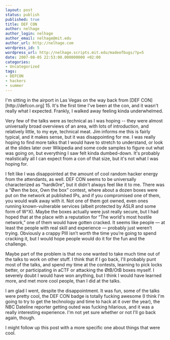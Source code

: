 ```yaml
---
layout: post
status: publish
published: true
title: DEF CON
author: nelhage
author_login: nelhage
author_email: nelhage@mit.edu
author_url: http://nelhage.com
wordpress_id: 5
wordpress_url: http://nelhage.scripts.mit.edu/madeofbugs/?p=5
date: 2007-08-05 22:53:00.000000000 +02:00
categories:
- Uncategorized
tags:
- DEFCON
- hackers
- summer
---
```

I'm sitting in the airport in Las Vegas on the way back from [DEF
CON][http:&#47;&#47;defcon.org] 15. It's the first time I've been at the con,
and it wasn't really what I expected. Frankly, I walked away feeling
kinda underwhelmed.

Very few of the talks were as technical as I was hoping -- they were
almost universally broad overviews of an area, with lots of
introduction, and relatively little, to my eye, technical meat. Jim
informs me this is fairly typical, and it makes sense, but it was
disappointing for me. I was really hoping to find more talks that I
would have to stretch to understand, or look at the slides later over
Wikipedia and some code samples to figure out what was going on, but
everything I saw felt kinda dumbed-down. It's probably realistically
all I can expect from a con of that size, but it's not what I was
hoping for.

I felt like I was disappointed at the amount of cool random hacker
energy from the attendants, as well. DEF CON seems to be universally
characterized as &ldquo;hardk0re&rdquo;, but it didn't always feel like it to
me. There was a &ldquo;&Oslash;wn the box, Own the box&rdquo; contest, where about a
dozen boxes were put on the network at published IPs, and if you
compromised one of them, you would walk away with it. Not one of them
got owned, even ones running known-vulnerable services (albeit
protected by ASLR and some form of W^X). Maybe the boxes actually were
just really secure, but I had hoped that at the place with a
reputation for &ldquo;The world's most hostile network,&rdquo; one of them would
have gotten cracked. It seems like people &mdash; at least the people with
real skill and experience &mdash; probably just weren&rsquo;t trying. Obviously a
crappy PIII isn&rsquo;t worth the time you&rsquo;re going to spend cracking it,
but I would hope people would do it for the fun and the challenge.

Maybe part of the problem is that no one wanted to take much time out
of the talks to work on other stuff. I think that if I go back, I'll
probably punt most of the talks, and spend my time at the contests,
learning to pick locks better, or participating in aCTF or attacking
the &Oslash;tB&#47;OtB boxes myself. I severely doubt I would have won anything,
but I think I would have learned more, and met more cool people, than
I did at the talks.

I am glad I went, despite the disappointment. It was fun, some of the
talks were pretty cool, the DEF CON badge is totally fucking awesome
(I think I'm going to try to get the technology and time to hack at it
over the year), the NBC Dateline reporter getting outed was fucking
hilarious, and it was a really interesting experience. I'm not yet
sure whether or not I'll go back again, though.

I might follow up this post with a more specific one about things that
were cool.
